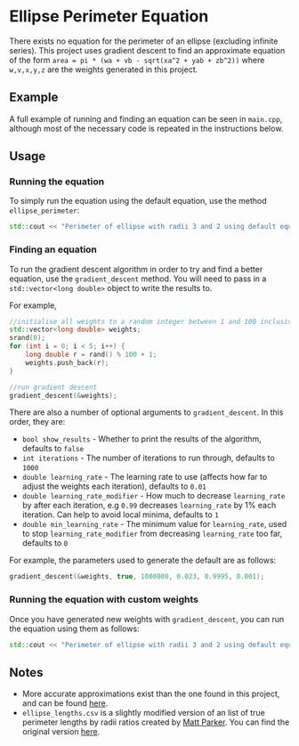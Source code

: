 # Ellipse Perimeter Equation
There exists no equation for the perimeter of an ellipse (excluding infinite series). This project uses gradient descent to find an approximate equation of the form `area = pi * (wa + vb - sqrt(xa^2 + yab + zb^2))` where `w,v,x,y,z` are the weights generated in this project.

## Example
A full example of running and finding an equation can be seen in `main.cpp`, although most of the necessary code is repeated in the instructions below.

## Usage

### Running the equation
To simply run the equation using the default equation, use the method `ellipse_perimeter`:
```c++
std::cout << "Perimeter of ellipse with radii 3 and 2 using default equation: " << ellipse_perimeter(3, 2);
```

### Finding an equation
To run the gradient descent algorithm in order to try and find a better equation, use the `gradient_descent` method. You will need to pass in a `std::vector<long double>` object to write the results to.

For example,
```c++
//initialise all weights to a random integer between 1 and 100 inclusive
std::vector<long double> weights;
srand(0);
for (int i = 0; i < 5; i++) {
    long double r = rand() % 100 + 1;
    weights.push_back(r);
}

//run gradient descent
gradient_descent(&weights);
```

There are also a number of optional arguments to `gradient_descent`.
In this order, they are:
* `bool show_results` - Whether to print the results of the algorithm, defaults to `false`
* `int iterations` - The number of iterations to run through, defaults to `1000`
* `double learning_rate` - The learning rate to use (affects how far to adjust the weights each iteration), defaults to `0.01`
* `double learning_rate_modifier` - How much to decrease `learning_rate` by after each iteration, e.g `0.99` decreases `learning_rate` by 1% each iteration. Can help to avoid local minima, defaults to `1`
* `double min_learning_rate` - The minimum value for `learning_rate`, used to stop `learning_rate_modifier` from decreasing `learning_rate` too far, defaults to `0`

For example, the parameters used to generate the default are as follows:
```c++
gradient_descent(&weights, true, 1000000, 0.023, 0.9995, 0.001);
```

### Running the equation with custom weights
Once you have generated new weights with `gradient_descent`, you can run the equation using them as follows:
```c++
std::cout << "Perimeter of ellipse with radii 3 and 2 using default equation: " << ellipse_perimeter(3, 2, &weights);
```

## Notes
* More accurate approximations exist than the one found in this project, and can be found [here](https://en.wikipedia.org/wiki/Ellipse#Circumference).
* `ellipse_lengths.csv` is a slightly modified version of an list of true perimeter lengths by radii ratios created by [Matt Parker](https://www.youtube.com/user/standupmaths). You can find the original version [here](https://www.dropbox.com/s/55ffmx82zk1ezon/ellipse-lengths.xlsx?dl=0).
